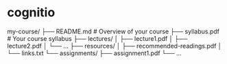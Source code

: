 # cognitio
my-course/
├── README.md          # Overview of your course
├── syllabus.pdf       # Your course syllabus
├── lectures/
│   ├── lecture1.pdf
│   ├── lecture2.pdf
│   └── ...
├── resources/
│   ├── recommended-readings.pdf
│   └── links.txt
└── assignments/
    ├── assignment1.pdf
    └── ...
